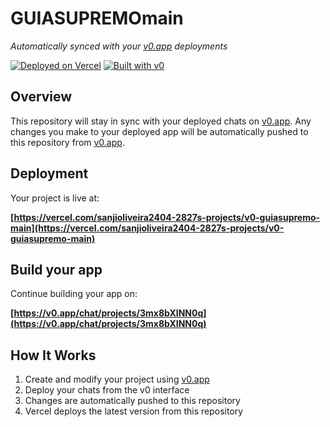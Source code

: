 # GUIASUPREMOmain

*Automatically synced with your [v0.app](https://v0.app) deployments*

[![Deployed on Vercel](https://img.shields.io/badge/Deployed%20on-Vercel-black?style=for-the-badge&logo=vercel)](https://vercel.com/sanjioliveira2404-2827s-projects/v0-guiasupremo-main)
[![Built with v0](https://img.shields.io/badge/Built%20with-v0.app-black?style=for-the-badge)](https://v0.app/chat/projects/3mx8bXINN0q)

## Overview

This repository will stay in sync with your deployed chats on [v0.app](https://v0.app).
Any changes you make to your deployed app will be automatically pushed to this repository from [v0.app](https://v0.app).

## Deployment

Your project is live at:

**[https://vercel.com/sanjioliveira2404-2827s-projects/v0-guiasupremo-main](https://vercel.com/sanjioliveira2404-2827s-projects/v0-guiasupremo-main)**

## Build your app

Continue building your app on:

**[https://v0.app/chat/projects/3mx8bXINN0q](https://v0.app/chat/projects/3mx8bXINN0q)**

## How It Works

1. Create and modify your project using [v0.app](https://v0.app)
2. Deploy your chats from the v0 interface
3. Changes are automatically pushed to this repository
4. Vercel deploys the latest version from this repository
